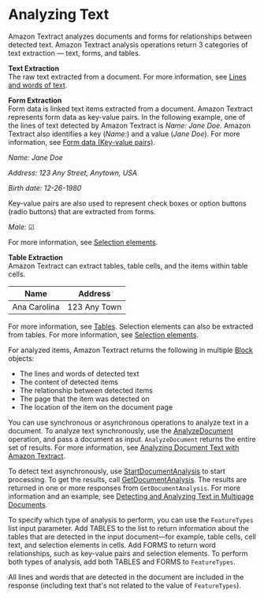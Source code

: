 # Analyzing Text<a name="how-it-works-analyzing"></a>

Amazon Textract analyzes documents and forms for relationships between detected text\. Amazon Textract analysis operations return 3 categories of text extraction — text, forms, and tables\.

**Text Extraction**  
The raw text extracted from a document\. For more information, see [Lines and words of text](how-it-works-lines-words.md)\.

**Form Extraction**  
Form data is linked text items extracted from a document\. Amazon Textract represents form data as key\-value pairs\. In the following example, one of the lines of text detected by Amazon Textract is *Name: Jane Doe*\. Amazon Textract also identifies a key \(*Name:*\) and a value \(*Jane Doe*\)\. For more information, see [Form data \(Key\-value pairs\)](how-it-works-kvp.md)\.

*Name: Jane Doe*

*Address: 123 Any Street, Anytown, USA*

*Birth date: 12\-26\-1980*

Key\-value pairs are also used to represent check boxes or option buttons \(radio buttons\) that are extracted from forms\.

*Male:* ☑

For more information, see [Selection elements](how-it-works-selectables.md)\.

**Table Extraction**  
Amazon Textract can extract tables, table cells, and the items within table cells\.


| Name | Address | 
| --- | --- | 
|  Ana Carolina  |  123 Any Town  | 

For more information, see [Tables](how-it-works-tables.md)\. Selection elements can also be extracted from tables\. For more information, see [Selection elements](how-it-works-selectables.md)\.

For analyzed items, Amazon Textract returns the following in multiple [Block](API_Block.md) objects:
+ The lines and words of detected text
+ The content of detected items
+ The relationship between detected items
+ The page that the item was detected on
+ The location of the item on the document page

You can use synchronous or asynchronous operations to analyze text in a document\. To analyze text synchronously, use the [AnalyzeDocument](API_AnalyzeDocument.md) operation, and pass a document as input\. `AnalyzeDocument` returns the entire set of results\. For more information, see [Analyzing Document Text with Amazon Textract](analyzing-document-text.md)\. 

To detect text asynchronously, use [StartDocumentAnalysis](API_StartDocumentAnalysis.md) to start processing\. To get the results, call [GetDocumentAnalysis](API_GetDocumentAnalysis.md)\. The results are returned in one or more responses from `GetDocumentAnalysis`\. For more information and an example, see [Detecting and Analyzing Text in Multipage Documents](async.md)\. 

To specify which type of analysis to perform, you can use the `FeatureTypes` list input parameter\. Add TABLES to the list to return information about the tables that are detected in the input document—for example, table cells, cell text, and selection elements in cells\. Add FORMS to return word relationships, such as key\-value pairs and selection elements\. To perform both types of analysis, add both TABLES and FORMS to `FeatureTypes`\. 

All lines and words that are detected in the document are included in the response \(including text that's not related to the value of `FeatureTypes`\)\.